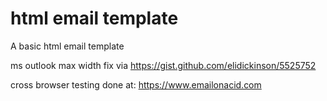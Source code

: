 # html email template
A basic html email template
  
ms outlook max width fix via https://gist.github.com/elidickinson/5525752
  
cross browser testing done at: https://www.emailonacid.com
